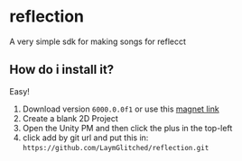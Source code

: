 # reflection
A very simple sdk for making songs for reflecct

## How do i install it?
Easy!
1. Download version `6000.0.0f1` or use this [magnet link](unityhub://6000.0.0f1/4ff56b3ea44c)
2. Create a blank 2D Project
3. Open the Unity PM and then click the plus in the top-left
4. click add by git url and put this in: `https://github.com/LaymGlitched/reflection.git`

